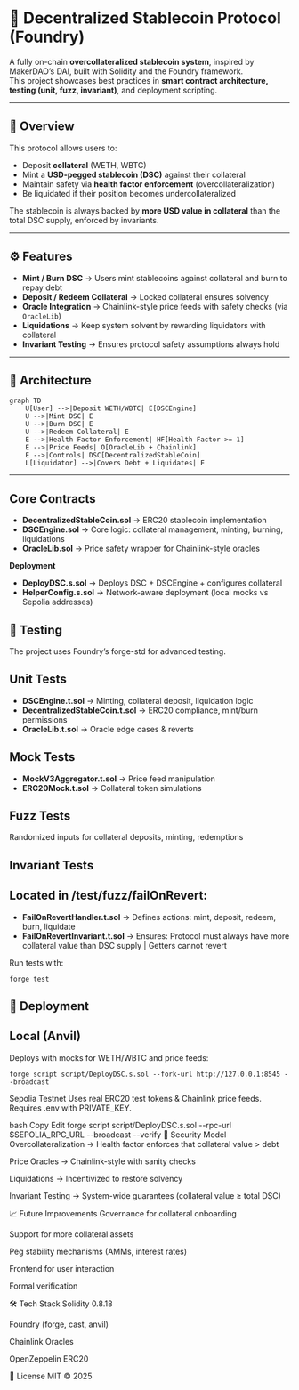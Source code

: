# 🏦 Decentralized Stablecoin Protocol (Foundry)

A fully on-chain **overcollateralized stablecoin system**, inspired by MakerDAO’s DAI, built with Solidity and the Foundry framework.  
This project showcases best practices in **smart contract architecture, testing (unit, fuzz, invariant)**, and deployment scripting.  

---

## 📌 Overview

This protocol allows users to:

- Deposit **collateral** (WETH, WBTC)  
- Mint a **USD-pegged stablecoin (DSC)** against their collateral  
- Maintain safety via **health factor enforcement** (overcollateralization)  
- Be liquidated if their position becomes undercollateralized  

The stablecoin is always backed by **more USD value in collateral** than the total DSC supply, enforced by invariants.  

---

## ⚙️ Features

- **Mint / Burn DSC** → Users mint stablecoins against collateral and burn to repay debt  
- **Deposit / Redeem Collateral** → Locked collateral ensures solvency  
- **Oracle Integration** → Chainlink-style price feeds with safety checks (via `OracleLib`)  
- **Liquidations** → Keep system solvent by rewarding liquidators with collateral  
- **Invariant Testing** → Ensures protocol safety assumptions always hold  

---

## 📂 Architecture

```mermaid
graph TD
    U[User] -->|Deposit WETH/WBTC| E[DSCEngine]
    U -->|Mint DSC| E
    U -->|Burn DSC| E
    U -->|Redeem Collateral| E
    E -->|Health Factor Enforcement| HF[Health Factor >= 1]
    E -->|Price Feeds| O[OracleLib + Chainlink]
    E -->|Controls| DSC[DecentralizedStableCoin]
    L[Liquidator] -->|Covers Debt + Liquidates| E

```

---

## Core Contracts
- **DecentralizedStableCoin.sol** → ERC20 stablecoin implementation
- **DSCEngine.sol** → Core logic: collateral management, minting, burning, liquidations
- **OracleLib.sol** → Price safety wrapper for Chainlink-style oracles

**Deployment**
- **DeployDSC.s.sol** → Deploys DSC + DSCEngine + configures collateral
- **HelperConfig.s.sol** → Network-aware deployment (local mocks vs Sepolia addresses)

## 🧪 Testing
The project uses Foundry’s forge-std for advanced testing.

## Unit Tests
- **DSCEngine.t.sol** → Minting, collateral deposit, liquidation logic
- **DecentralizedStableCoin.t.sol** → ERC20 compliance, mint/burn permissions
- **OracleLib.t.sol** → Oracle edge cases & reverts

## Mock Tests
- **MockV3Aggregator.t.sol** → Price feed manipulation
- **ERC20Mock.t.sol** → Collateral token simulations

## Fuzz Tests
Randomized inputs for collateral deposits, minting, redemptions

## Invariant Tests
## Located in /test/fuzz/failOnRevert:

- **FailOnRevertHandler.t.sol** → Defines actions: mint, deposit, redeem, burn, liquidate
- **FailOnRevertInvariant.t.sol** → Ensures: Protocol must always have more collateral value than DSC supply | Getters cannot revert

Run tests with:

```
forge test
```

## 🚀 Deployment

## Local (Anvil)

Deploys with mocks for WETH/WBTC and price feeds:

```
forge script script/DeployDSC.s.sol --fork-url http://127.0.0.1:8545 --broadcast
```
Sepolia Testnet
Uses real ERC20 test tokens & Chainlink price feeds.
Requires .env with PRIVATE_KEY.

bash
Copy
Edit
forge script script/DeployDSC.s.sol --rpc-url $SEPOLIA_RPC_URL --broadcast --verify
🔐 Security Model
Overcollateralization → Health factor enforces that collateral value > debt

Price Oracles → Chainlink-style with sanity checks

Liquidations → Incentivized to restore solvency

Invariant Testing → System-wide guarantees (collateral value ≥ total DSC)

📈 Future Improvements
Governance for collateral onboarding

Support for more collateral assets

Peg stability mechanisms (AMMs, interest rates)

Frontend for user interaction

Formal verification

🛠️ Tech Stack
Solidity 0.8.18

Foundry (forge, cast, anvil)

Chainlink Oracles

OpenZeppelin ERC20

📜 License
MIT © 2025
